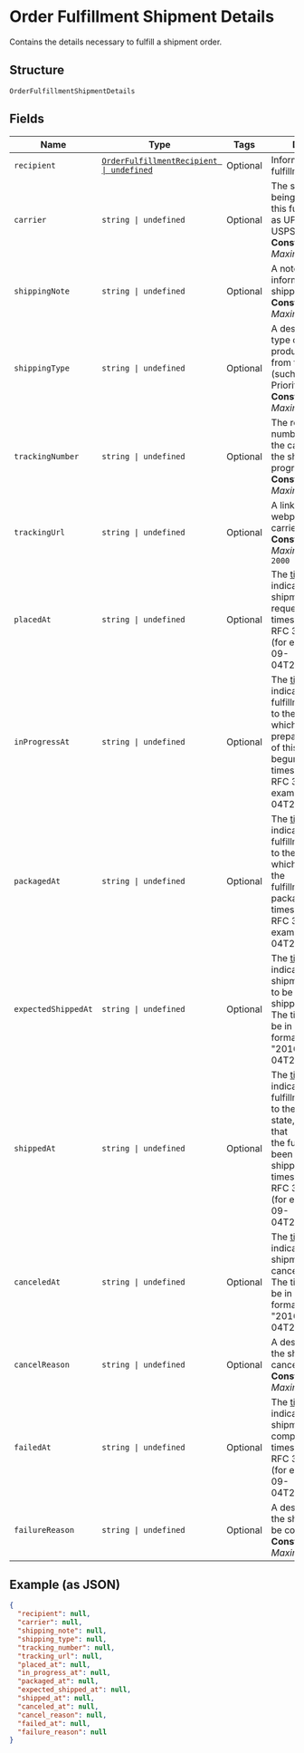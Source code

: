 
# Order Fulfillment Shipment Details

Contains the details necessary to fulfill a shipment order.

## Structure

`OrderFulfillmentShipmentDetails`

## Fields

| Name | Type | Tags | Description |
|  --- | --- | --- | --- |
| `recipient` | [`OrderFulfillmentRecipient \| undefined`](../../doc/models/order-fulfillment-recipient.md) | Optional | Information about the fulfillment recipient. |
| `carrier` | `string \| undefined` | Optional | The shipping carrier being used to ship this fulfillment (such as UPS, FedEx, or USPS).<br>**Constraints**: *Maximum Length*: `50` |
| `shippingNote` | `string \| undefined` | Optional | A note with additional information for the shipping carrier.<br>**Constraints**: *Maximum Length*: `500` |
| `shippingType` | `string \| undefined` | Optional | A description of the type of shipping product purchased from the carrier<br>(such as First Class, Priority, or Express).<br>**Constraints**: *Maximum Length*: `50` |
| `trackingNumber` | `string \| undefined` | Optional | The reference number provided by the carrier to track the shipment's progress.<br>**Constraints**: *Maximum Length*: `100` |
| `trackingUrl` | `string \| undefined` | Optional | A link to the tracking webpage on the carrier's website.<br>**Constraints**: *Maximum Length*: `2000` |
| `placedAt` | `string \| undefined` | Optional | The [timestamp](https://developer.squareup.com/docs/build-basics/working-with-dates)<br>indicating when the shipment was requested. The timestamp must be in RFC 3339 format<br>(for example, "2016-09-04T23:59:33.123Z"). |
| `inProgressAt` | `string \| undefined` | Optional | The [timestamp](https://developer.squareup.com/docs/build-basics/working-with-dates)<br>indicating when this fulfillment was moved to the `RESERVED` state, which  indicates that preparation<br>of this shipment has begun. The timestamp must be in RFC 3339 format (for example, "2016-09-04T23:59:33.123Z"). |
| `packagedAt` | `string \| undefined` | Optional | The [timestamp](https://developer.squareup.com/docs/build-basics/working-with-dates)<br>indicating when this fulfillment was moved to the `PREPARED` state, which indicates that the<br>fulfillment is packaged. The timestamp must be in RFC 3339 format (for example, "2016-09-04T23:59:33.123Z"). |
| `expectedShippedAt` | `string \| undefined` | Optional | The [timestamp](https://developer.squareup.com/docs/build-basics/working-with-dates)<br>indicating when the shipment is expected to be delivered to the shipping carrier.<br>The timestamp must be in RFC 3339 format (for example, "2016-09-04T23:59:33.123Z"). |
| `shippedAt` | `string \| undefined` | Optional | The [timestamp](https://developer.squareup.com/docs/build-basics/working-with-dates)<br>indicating when this fulfillment was moved to the `COMPLETED` state, which indicates that<br>the fulfillment has been given to the shipping carrier. The timestamp must be in RFC 3339 format<br>(for example, "2016-09-04T23:59:33.123Z"). |
| `canceledAt` | `string \| undefined` | Optional | The [timestamp](https://developer.squareup.com/docs/build-basics/working-with-dates)<br>indicating the shipment was canceled.<br>The timestamp must be in RFC 3339 format (for example, "2016-09-04T23:59:33.123Z"). |
| `cancelReason` | `string \| undefined` | Optional | A description of why the shipment was canceled.<br>**Constraints**: *Maximum Length*: `100` |
| `failedAt` | `string \| undefined` | Optional | The [timestamp](https://developer.squareup.com/docs/build-basics/working-with-dates)<br>indicating when the shipment failed to be completed. The timestamp must be in RFC 3339 format<br>(for example, "2016-09-04T23:59:33.123Z"). |
| `failureReason` | `string \| undefined` | Optional | A description of why the shipment failed to be completed.<br>**Constraints**: *Maximum Length*: `100` |

## Example (as JSON)

```json
{
  "recipient": null,
  "carrier": null,
  "shipping_note": null,
  "shipping_type": null,
  "tracking_number": null,
  "tracking_url": null,
  "placed_at": null,
  "in_progress_at": null,
  "packaged_at": null,
  "expected_shipped_at": null,
  "shipped_at": null,
  "canceled_at": null,
  "cancel_reason": null,
  "failed_at": null,
  "failure_reason": null
}
```

